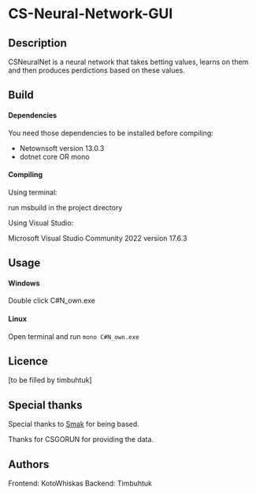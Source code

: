 # CS-Neural-Network-GUI


## Description

CSNeuralNet is a neural network that takes betting values, learns on them and then produces perdictions based on these values.

## Build
#### Dependencies
You need those dependencies to be installed before compiling:
- Netownsoft version 13.0.3
- dotnet core OR mono
#### Compiling
Using terminal: 

run msbuild in the project directory

Using Visual Studio:

Microsoft Visual Studio Community 2022 version 17.6.3




## Usage
#### Windows

Double click C#N_own.exe

#### Linux

Open terminal and run `mono C#N_own.exe`


## Licence

[to be filled by timbuhtuk]

## Special thanks
Special thanks to [Smak](https://t.me/smak_media) for being based.


Thanks for CSGORUN for providing the data.



## Authors

Frontend: KotoWhiskas
Backend: Timbuhtuk
